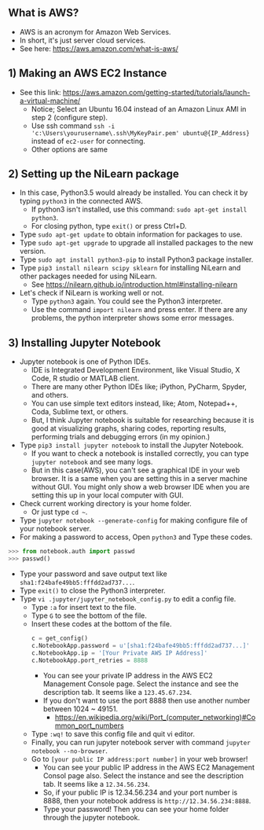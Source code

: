 ## What is AWS?
* AWS is an acronym for Amazon Web Services.
* In short, it's just server cloud services.
* See here: https://aws.amazon.com/what-is-aws/

## 1) Making an AWS EC2 Instance
* See this link: https://aws.amazon.com/getting-started/tutorials/launch-a-virtual-machine/
  * Notice; Select an Ubuntu 16.04 instead of an Amazon Linux AMI in step 2 (configure step).
  * Use ssh command `ssh -i 'c:\Users\yourusername\.ssh\MyKeyPair.pem' ubuntu@{IP_Address}` instead of `ec2-user` for connecting.
  * Other options are same

## 2) Setting up the NiLearn package
* In this case, Python3.5 would already be installed. You can check it by typing `python3` in the connected AWS.
  * If python3 isn't installed, use this command: `sudo apt-get install python3`.
  * For closing python, type `exit()` or press Ctrl+D.
* Type `sudo apt-get update` to obtain information for packages to use.
* Type `sudo apt-get upgrade` to upgrade all installed packages to the new version.
* Type `sudo apt install python3-pip` to install Python3 package installer.
* Type `pip3 install nilearn scipy sklearn` for installing NiLearn and other packages needed for using NiLearn.
  * See https://nilearn.github.io/introduction.html#installing-nilearn
* Let's check if NiLearn is working well or not.
  * Type `python3` again. You could see the Python3 interpreter.
  * Use the command `import nilearn` and press enter. If there are any problems, the python interpreter shows some error messages.

## 3) Installing Jupyter Notebook
* Jupyter notebook is one of Python IDEs.
   * IDE is Integrated Development Environment, like Visual Studio, X Code, R studio or MATLAB client.
   * There are many other Python IDEs like; iPython, PyCharm, Spyder, and others.
   * You can use simple text editors instead, like; Atom, Notepad++, Coda, Sublime text, or others. 
   * But, I think Jupyter notebook is suitable for researching because it is good at visualizing graphs, sharing codes, reporting results, performing trials and debugging errors (in my opinion.)
* Type `pip3 install jupyter notebook` to install the Jupyter Notebook.
  * If you want to check a notebook is installed correctly, you can type `jupyter notebook` and see many logs.
  * But in this case(AWS), you can't see a graphical IDE in your web browser. It is a same when you are setting this in a server machine without GUI. You might only show a web browser IDE when you are setting this up in your local computer with GUI.
* Check current working directory is your home folder.
  * Or just type `cd ~`.
* Type `jupyter notebook --generate-config` for making configure file of your notebook server. 
* For making a password to access, Open `python3` and Type these codes.
 ```python
 >>> from notebook.auth import passwd
 >>> passwd()
 ```
  * Type your password and save output text like `sha1:f24bafe49bb5:fffdd2ad737...`.
  * Type `exit()` to close the Python3 interpreter.
* Type `vi .jupyter/jupyter_notebook_config.py` to edit a config file.
  * Type `:a` for insert text to the file.
  * Type `G` to see the bottom of the file.
  * Insert these codes at the bottom of the file.
    ```python
    c = get_config()
    c.NotebookApp.password = u'[sha1:f24bafe49bb5:fffdd2ad737...]'
    c.NotebookApp.ip = '[Your Private AWS IP Address]'
    c.NotebookApp.port_retries = 8888
    ```
    * You can see your private IP address in the AWS EC2 Management Console page. Select the instance and see the description tab. It seems like a `123.45.67.234`.
    * If you don't want to use the port 8888 then use another number between 1024 ~ 49151.
      * https://en.wikipedia.org/wiki/Port_(computer_networking)#Common_port_numbers
  * Type `:wq!` to save this config file and quit vi editor.
  * Finally, you can run jupyter notebook server with command `jupyter notebook --no-browser`.
  * Go to `[your public IP address:port number]` in your web browser!
    * You can see your public IP address in the AWS EC2 Management Consol page also. Select the instance and see the description tab. It seems like a `12.34.56.234`.
    * So, if your public IP is 12.34.56.234 and your port number is 8888, then your notebook address is `http://12.34.56.234:8888`.
    * Type your password! Then you can see your home folder through the jupyter notebook.
